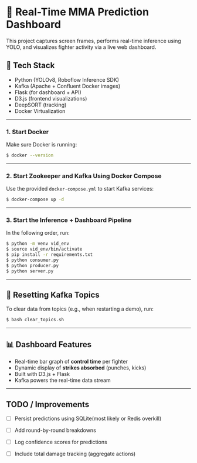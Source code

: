 # 🥋 Real-Time MMA Prediction Dashboard

This project captures screen frames, performs real-time inference using YOLO, and visualizes fighter activity via a live web dashboard.

## 🔧 Tech Stack

- Python (YOLOv8, Roboflow Inference SDK)
- Kafka (Apache + Confluent Docker images)
- Flask (for dashboard + API)
- D3.js (frontend visualizations)
- DeepSORT (tracking)
- Docker Virtualization

---

### 1. Start Docker

Make sure Docker is running:

```bash
$ docker --version
```

---

### 2. Start Zookeeper and Kafka Using Docker Compose

Use the provided `docker-compose.yml` to start Kafka services:

```bash
$ docker-compose up -d
```

---

### 3. Start the Inference + Dashboard Pipeline

In the following order, run:

```bash
$ python -m venv vid_env
$ source vid_env/bin/activate
$ pip install -r requirements.txt
$ python consumer.py     
$ python producer.py     
$ python server.py      
```

---

## 🔄 Resetting Kafka Topics

To clear data from topics (e.g., when restarting a demo), run:

```bash
$ bash clear_topics.sh
```
---

## 📊 Dashboard Features

- Real-time bar graph of **control time** per fighter
- Dynamic display of **strikes absorbed** (punches, kicks)
- Built with D3.js + Flask
- Kafka powers the real-time data stream

---

## TODO / Improvements

- [ ] Persist predictions using SQLite(most likely or Redis overkill)
- [ ] Add round-by-round breakdowns
- [ ] Log confidence scores for predictions
- [ ] Include total damage tracking (aggregate actions)





